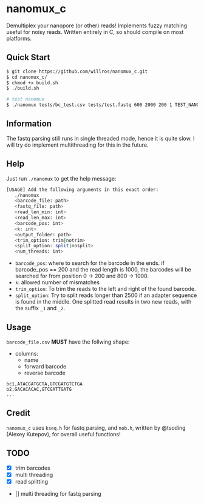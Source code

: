 # nanomux_c

Demultiplex your nanopore (or other) reads! Implements fuzzy matching useful for noisy reads. Written entirely in C, so should compile on most platforms.


## Quick Start
```bash
$ git clone https://github.com/willros/nanomux_c.git
$ cd nanomux_c/
$ chmod +x build.sh
$ ./build.sh 

# test nanomux
$ ./nanomux tests/bc_test.csv tests/test.fastq 600 2000 200 1 TEST_NANOMUX trim split 4
```

## Information
The fastq parsing still runs in single threaded mode, hence it is quite slow. I will try do implement multithreading for this in the future.

## Help
Just run `./nanomux` to get the help message:
```bash
[USAGE] Add the following arguments in this exact order:
   ./nanomux
   <barcode_file: path>
   <fastq_file: path>
   <read_len_min: int>
   <read_len_max: int>
   <barcode_pos: int>
   <k: int>
   <output_folder: path>
   <trim_option: trim|notrim>
   <split_option: split|nosplit>
   <num_threads: int>
```
* `barcode_pos`: where to search for the barcode in the ends. if barcode_pos == 200 and the read length is 1000, the barcodes will be searched for from position 0 -> 200 and 800 -> 1000.
* `k`: allowed number of mismatches
* `trim_option`: To trim the reads to the left and right of the found barcode.
* `split_option`: Try to split reads longer than 2500 if an adapter sequence is found in the middle. One splitted read results in two new reads, with the suffix `_1` and `_2`.

## Usage
`barcode_file.csv` **MUST** have the follwing shape:
* columns:
    * name
    * forward barcode
    * reverse barcode
```csv
bc1,ATACGATGCTA,GTCGATGTCTGA
b2,GACACACAC,GTCGATTGATG
...
```

## Credit
`nanomux_c` uses `kseq.h` for fastq parsing, and `nob.h`, written by @tsoding (Alexey Kutepov), for overall useful functions!  

## TODO
- [x] trim barcodes
- [x] multi threading
- [x] read splitting
- [] multi threading for fastq parsing





